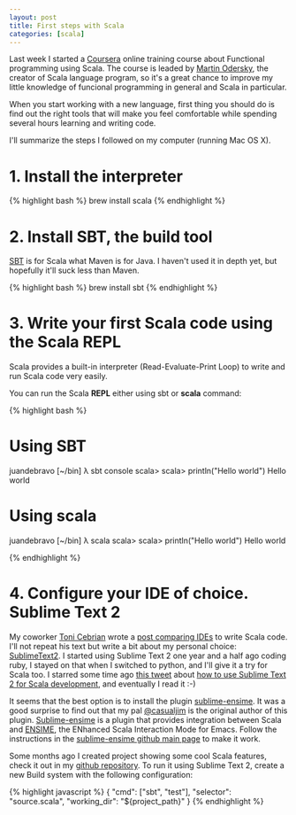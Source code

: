 ```yaml
---
layout: post
title: First steps with Scala
categories: [scala]
---
```


Last week I started a [Coursera](https://www.coursera.org) online training course about Functional programming using Scala. The course is leaded by [Martin Odersky](http://en.wikipedia.org/wiki/Martin_Odersky), the creator of Scala language program, so it's a great chance to improve my little knowledge of funcional programming in general and Scala in particular.

When you start working with a new language, first thing you should do is find out the right tools that will make you feel comfortable while spending several hours learning and writing code.

I'll summarize the steps I followed on my computer (running Mac OS X).

# 1. Install the interpreter

{% highlight bash %}
brew install scala
{% endhighlight %}

# 2. Install SBT, the build tool
[SBT](https://github.com/harrah/xsbt/wiki) is for Scala what Maven is for Java. I haven't used it in depth yet, but hopefully it'll suck less than Maven.

{% highlight bash %}
brew install sbt
{% endhighlight %}

# 3. Write your first Scala code using the Scala REPL
Scala provides a built-in interpreter (Read-Evaluate-Print Loop) to write and run Scala code very easily.

You can run the Scala **REPL** either using sbt or **scala** command:

{% highlight bash %}
# Using SBT
juandebravo [~/bin] λ sbt console
scala>
scala> println("Hello world")
Hello world
# Using scala
juandebravo [~/bin] λ scala
scala>
scala> println("Hello world")
Hello world

{% endhighlight %}

# 4. Configure your IDE of choice. Sublime Text 2
My coworker [Toni Cebrian](http://www.tonicebrian.com) wrote a [post comparing IDEs](http://www.tonicebrian.com/2011/05/16/comparison-of-ides-for-scala-development/) to write Scala code. I'll not repeat his text but write a bit about my personal choice: [SublimeText2](http://www.sublimetext.com/2). I started using Sublime Text 2 one year and a half ago coding ruby, I stayed on that when I switched to python, and I'll give it a try for Scala too. I starred some time ago [this tweet](https://twitter.com/alexey_r/status/185839109049303044) about [how to use Sublime Text 2 for Scala development](http://blog.hugeaim.com/2012/03/22/use-sublime-text-2-for-scala-development/), and eventually I read it :-)

It seems that the best option is to install the plugin [sublime-ensime](https://github.com/sublimescala/sublime-ensime). It was a good surprise to find out that my pal [@casualjim](http://www.twitter.com/casualjim) is the original author of this plugin. [Sublime-ensime](https://github.com/sublimescala/sublime-ensime) is a plugin that provides integration between Scala and [ENSIME](http://aemoncannon.github.com/ensime/index.html), the ENhanced Scala Interaction Mode for Emacs.
Follow the instructions in the [sublime-ensime github main page](https://github.com/sublimescala/sublime-ensime) to make it work.

Some months ago I created project showing some cool Scala features, check it out in my [github repository](https://github.com/juandebravo/scala-examples). To run it using Sublime Text 2, create a new Build system with the following configuration:

{% highlight javascript %}
{
	"cmd": ["sbt", "test"],
	"selector": "source.scala",
	"working_dir": "${project_path}"
}
{% endhighlight %}


